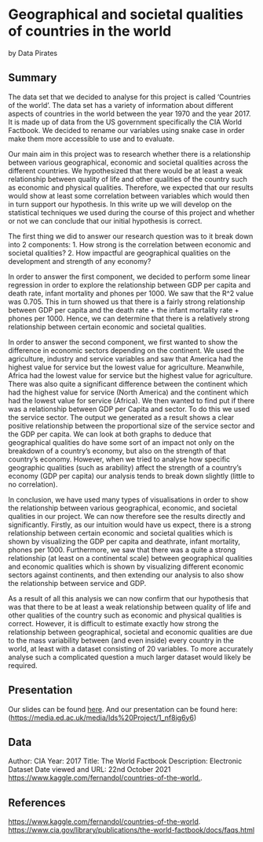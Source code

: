 Geographical and societal qualities of countries in the world
================
by Data Pirates

## Summary

The data set that we decided to analyse for this project is called
‘Countries of the world’. The data set has a variety of information
about different aspects of countries in the world between the year 1970
and the year 2017. It is made up of data from the US government
specifically the CIA World Factbook. We decided to rename our variables
using snake case in order make them more accessible to use and to
evaluate.

Our main aim in this project was to research whether there is a
relationship between various geographical, economic and societal
qualities across the different countries. We hypothesized that there
would be at least a weak relationship between quality of life and other
qualities of the country such as economic and physical qualities.
Therefore, we expected that our results would show at least some
correlation between variables which would then in turn support our
hypothesis. In this write up we will develop on the statistical
techniques we used during the course of this project and whether or not
we can conclude that our initial hypothesis is correct.

The first thing we did to answer our research question was to it break
down into 2 components: 1. How strong is the correlation between
economic and societal qualities? 2. How impactful are geographical
qualities on the development and strength of any economy?

In order to answer the first component, we decided to perform some
linear regression in order to explore the relationship between GDP per
capita and death rate, infant mortality and phones per 1000. We saw that
the R^2 value was 0.705. This in turn showed us that there is a fairly
strong relationship between GDP per capita and the death rate + the
infant mortality rate + phones per 1000. Hence, we can determine that
there is a relatively strong relationship between certain economic and
societal qualities.

In order to answer the second component, we first wanted to show the
difference in economic sectors depending on the continent. We used the
agriculture, industry and service variables and saw that America had the
highest value for service but the lowest value for agriculture.
Meanwhile, Africa had the lowest value for service but the highest value
for agriculture. There was also quite a significant difference between
the continent which had the highest value for service (North America)
and the continent which had the lowest value for service (Africa). We
then wanted to find put if there was a relationship between GDP per
Capita and sector. To do this we used the service sector. The output we
generated as a result shows a clear positive relationship between the
proportional size of the service sector and the GDP per capita. We can
look at both graphs to deduce that geographical qualities do have some
sort of an impact not only on the breakdown of a country’s economy, but
also on the strength of that country’s economy. However, when we tried
to analyse how specific geographic qualities (such as arability) affect
the strength of a country’s economy (GDP per capita) our analysis tends
to break down slightly (little to no correlation).

In conclusion, we have used many types of visualisations in order to
show the relationship between various geographical, economic, and
societal qualities in our project. We can now therefore see the results
directly and significantly. Firstly, as our intuition would have us
expect, there is a strong relationship between certain economic and
societal qualities which is shown by visualizing the GDP per capita and
deathrate, infant mortality, phones per 1000. Furthermore, we saw that
there was a quite a strong relationship (at least on a continental
scale) between geographical qualities and economic qualities which is
shown by visualizing different economic sectors against continents, and
then extending our analysis to also show the relationship between
service and GDP.

As a result of all this analysis we can now confirm that our hypothesis
that was that there to be at least a weak relationship between quality
of life and other qualities of the country such as economic and physical
qualities is correct. However, it is difficult to estimate exactly how
strong the relationship between geographical, societal and economic
qualities are due to the mass variability between (and even inside)
every country in the world, at least with a dataset consisting of 20
variables. To more accurately analyse such a complicated question a much
larger dataset would likely be required.

## Presentation

Our slides can be found [here](presentation/presentation.html). And our
presentation can be found here:
(<https://media.ed.ac.uk/media/Ids%20Project/1_nf8ig6y6>)

## Data

Author: CIA Year: 2017 Title: The World Factbook Description: Electronic
Dataset Date viewed and URL: 22nd October 2021
<https://www.kaggle.com/fernandol/countries-of-the-world.>.

## References

<https://www.kaggle.com/fernandol/countries-of-the-world>.
<https://www.cia.gov/library/publications/the-world-factbook/docs/faqs.html>
